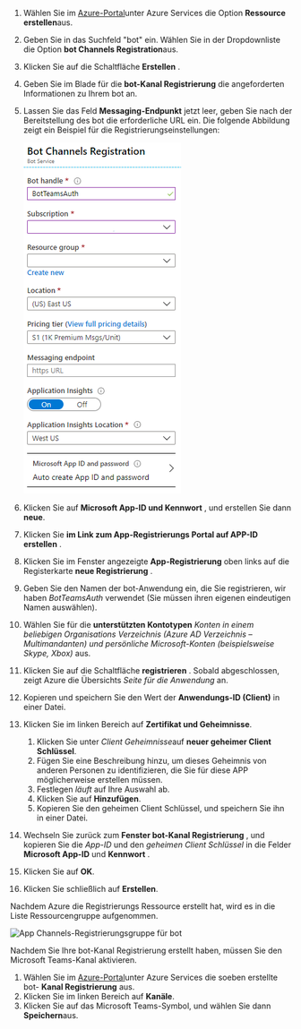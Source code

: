 1. Wählen Sie im [Azure-Portal](https://ms.portal.azure.com/#home)unter Azure Services die Option **Ressource erstellen**aus.
1. Geben Sie in das Suchfeld "bot" ein. Wählen Sie in der Dropdownliste die Option **bot Channels Registration**aus.
1. Klicken Sie auf die Schaltfläche **Erstellen** .
1. Geben Sie im Blade für die **bot-Kanal Registrierung** die angeforderten Informationen zu Ihrem bot an.
1. Lassen Sie das Feld **Messaging-Endpunkt** jetzt leer, geben Sie nach der Bereitstellung des bot die erforderliche URL ein. Die folgende Abbildung zeigt ein Beispiel für die Registrierungseinstellungen:

    ![Registrierung von bot-App-Kanälen](../../assets/images/authentication/auth-bot-channels-registration.png)

1. Klicken Sie auf **Microsoft App-ID und Kennwort** , und erstellen Sie dann **neue**.
1. Klicken Sie **im Link zum App-Registrierungs Portal auf APP-ID erstellen** .
1. Klicken Sie im Fenster angezeigte **App-Registrierung** oben links auf die Registerkarte **neue Registrierung** .
1. Geben Sie den Namen der bot-Anwendung ein, die Sie registrieren, wir haben *BotTeamsAuth* verwendet (Sie müssen ihren eigenen eindeutigen Namen auswählen).
1. Wählen Sie für die **unterstützten Kontotypen** *Konten in einem beliebigen Organisations Verzeichnis (Azure AD Verzeichnis – Multimandanten) und persönliche Microsoft-Konten (beispielsweise Skype, Xbox)* aus.
1. Klicken Sie auf die Schaltfläche **registrieren** . Sobald abgeschlossen, zeigt Azure die Übersichts *Seite für die Anwendung* an.
1. Kopieren und speichern Sie den Wert der **Anwendungs-ID (Client)** in einer Datei.
1. Klicken Sie im linken Bereich auf **Zertifikat und Geheimnisse**.
    1. Klicken Sie unter *Client Geheimnisse*auf **neuer geheimer Client Schlüssel**.
    1. Fügen Sie eine Beschreibung hinzu, um dieses Geheimnis von anderen Personen zu identifizieren, die Sie für diese APP möglicherweise erstellen müssen.
    1. Festlegen *läuft* auf Ihre Auswahl ab.
    1. Klicken Sie auf **Hinzufügen**.
    1. Kopieren Sie den geheimen Client Schlüssel, und speichern Sie ihn in einer Datei.
1. Wechseln Sie zurück zum **Fenster bot-Kanal Registrierung** , und kopieren Sie die *App-ID* und den *geheimen Client Schlüssel* in die Felder **Microsoft App-ID** und **Kennwort** .
1. Klicken Sie auf **OK**.
1. Klicken Sie schließlich auf **Erstellen**.

Nachdem Azure die Registrierungs Ressource erstellt hat, wird es in die Liste Ressourcengruppe aufgenommen.  

![App Channels-Registrierungsgruppe für bot](~/assets/images/authentication/auth-bot-channels-registration-group.PNG)

Nachdem Sie Ihre bot-Kanal Registrierung erstellt haben, müssen Sie den Microsoft Teams-Kanal aktivieren.

1. Wählen Sie im [Azure-Portal](https://ms.portal.azure.com/#home)unter Azure Services die soeben erstellte bot- **Kanal Registrierung** aus.
1. Klicken Sie im linken Bereich auf **Kanäle**.
1. Klicken Sie auf das Microsoft Teams-Symbol, und wählen Sie dann **Speichern**aus.
